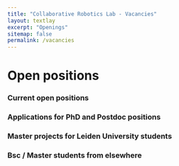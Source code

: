 ```yaml
---
title: "Collaborative Robotics Lab - Vacancies"
layout: textlay
excerpt: "Openings"
sitemap: false
permalink: /vacancies
---
```


# Open positions



### Current open positions


### Applications for PhD and Postdoc positions


### Master projects for Leiden University students

### Bsc / Master students from elsewhere


